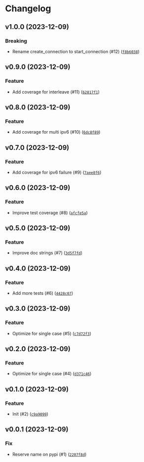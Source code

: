 # Changelog

## v1.0.0 (2023-12-09)

### Breaking

- Rename create_connection to start_connection (#12) ([`f8b6038`](https://github.com/bdraco/aiohappyeyeballs/commit/f8b60383d9b9f013baf421ad4e4e183559b7a705))

## v0.9.0 (2023-12-09)

### Feature

- Add coverage for interleave (#11) ([`62817f1`](https://github.com/bdraco/aiohappyeyeballs/commit/62817f1473bb5702f8fa9edc6f6b24139990cd01))

## v0.8.0 (2023-12-09)

### Feature

- Add coverage for multi ipv6 (#10) ([`6dc8f89`](https://github.com/bdraco/aiohappyeyeballs/commit/6dc8f89ff99a38c8ecaf8045c9afbe683d6f2c6e))

## v0.7.0 (2023-12-09)

### Feature

- Add coverage for ipv6 failure (#9) ([`7aee8f6`](https://github.com/bdraco/aiohappyeyeballs/commit/7aee8f64064cfc8d79f385c4dfee45036aacd6fd))

## v0.6.0 (2023-12-09)

### Feature

- Improve test coverage (#8) ([`afcfe5a`](https://github.com/bdraco/aiohappyeyeballs/commit/afcfe5a350acc50a098009617511cd9d21b22f47))

## v0.5.0 (2023-12-09)

### Feature

- Improve doc strings (#7) ([`3d5f7fd`](https://github.com/bdraco/aiohappyeyeballs/commit/3d5f7fde55c4bdd4f5e6cff589ae9b47b279d663))

## v0.4.0 (2023-12-09)

### Feature

- Add more tests (#6) ([`4428c07`](https://github.com/bdraco/aiohappyeyeballs/commit/4428c0714e3e100605f940eb6adee2e86788b4db))

## v0.3.0 (2023-12-09)

### Feature

- Optimize for single case (#5) ([`c7d72f3`](https://github.com/bdraco/aiohappyeyeballs/commit/c7d72f3cdd13149319fc9e4848146d23bddc619b))

## v0.2.0 (2023-12-09)

### Feature

- Optimize for single case (#4) ([`d371c46`](https://github.com/bdraco/aiohappyeyeballs/commit/d371c4687d3b3861a4f0287ac5229853f895807b))

## v0.1.0 (2023-12-09)

### Feature

- Init (#2) ([`c9a9099`](https://github.com/bdraco/aiohappyeyeballs/commit/c9a90994a40d5f49cb37d3e2708db4b4278649ef))

## v0.0.1 (2023-12-09)

### Fix

- Reserve name on pypi (#1) ([`2207f8d`](https://github.com/bdraco/aiohappyeyeballs/commit/2207f8d361af4ec0b853b07fb743eb957a0b368a))
